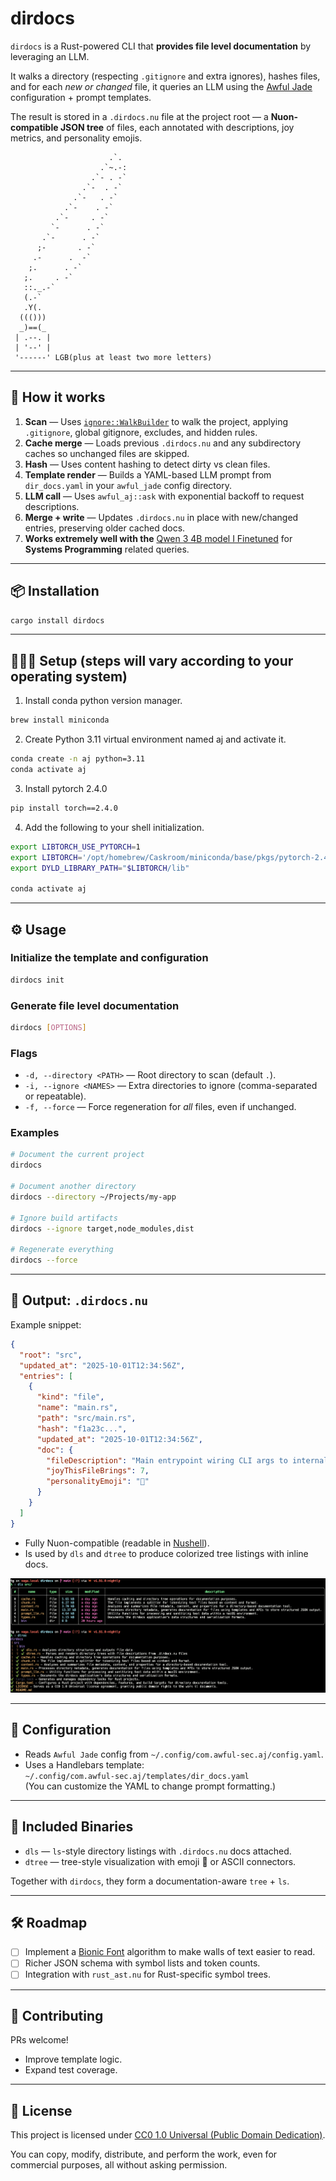 # dirdocs

`dirdocs` is a Rust-powered CLI that **provides file level documentation** by leveraging an LLM.
  
It walks a directory (respecting `.gitignore` and extra ignores), hashes files, and for each *new or changed* file, it queries an LLM using the [Awful Jade](https://github.com/graves/awful_aj) configuration + prompt templates.

The result is stored in a `.dirdocs.nu` file at the project root — a **Nuon-compatible JSON tree** of files, each annotated with descriptions, joy metrics, and personality emojis.

```
                      .`.
                    .`~.-:
                  .`- . -`
                .`-  . -`
              .`-   . -`
            .`-    . -`
          .`-     . -`
         `-      . -`
       .`-      . -`
      ;-       . -`
     .-      .  -`
    ;.      . -`
   ;.     . -`
   ::._.-`
   (.-`
   .Y(.
  ((()))
  _)==(_
 | .--. |
 | '--' |
 '------' LGB(plus at least two more letters)
 ```

---

## 🚀 How it works

1. **Scan** — Uses [`ignore::WalkBuilder`](https://docs.rs/ignore) to walk the project, applying `.gitignore`, global gitignore, excludes, and hidden rules.
2. **Cache merge** — Loads previous `.dirdocs.nu` and any subdirectory caches so unchanged files are skipped.
3. **Hash** — Uses content hashing to detect dirty vs clean files.
4. **Template render** — Builds a YAML-based LLM prompt from `dir_docs.yaml` in your `awful_jade` config directory.
5. **LLM call** — Uses `awful_aj::ask` with exponential backoff to request descriptions.
6. **Merge + write** — Updates `.dirdocs.nu` in place with new/changed entries, preserving older cached docs.
7. **Works extremely well with the** [Qwen 3 4B model I Finetuned](https://huggingface.co/dougiefresh/jade_qwen3_4b) for **Systems Programming** related queries.

---

## 📦 Installation

```bash
cargo install dirdocs
```

---

## 👷🏽‍♀️ Setup (steps will vary according to your operating system)

1. Install conda python version manager.

```bash
brew install miniconda
```

2. Create Python 3.11 virtual environment named aj and activate it.

```bash
conda create -n aj python=3.11
conda activate aj
````

3. Install pytorch 2.4.0

```bash
pip install torch==2.4.0
````

4. Add the following to your shell initialization.

```bash
export LIBTORCH_USE_PYTORCH=1
export LIBTORCH='/opt/homebrew/Caskroom/miniconda/base/pkgs/pytorch-2.4.0-py3.11_0/lib/python3.11/site-packages/torch' # Or wherever Conda installed libtorch on your OS
export DYLD_LIBRARY_PATH="$LIBTORCH/lib"

conda activate aj
```

---

## ⚙️ Usage

### Initialize the template and configuration

```bash
dirdocs init
```

### Generate file level documentation

```bash
dirdocs [OPTIONS]
```

### Flags

- `-d, --directory <PATH>` — Root directory to scan (default `.`).
- `-i, --ignore <NAMES>` — Extra directories to ignore (comma-separated or repeatable).
- `-f, --force` — Force regeneration for *all* files, even if unchanged.

### Examples

```bash
# Document the current project
dirdocs

# Document another directory
dirdocs --directory ~/Projects/my-app

# Ignore build artifacts
dirdocs --ignore target,node_modules,dist

# Regenerate everything
dirdocs --force
```

---

## 📄 Output: `.dirdocs.nu`

Example snippet:

```json
{
  "root": "src",
  "updated_at": "2025-10-01T12:34:56Z",
  "entries": [
    {
      "kind": "file",
      "name": "main.rs",
      "path": "src/main.rs",
      "hash": "f1a23c...",
      "updated_at": "2025-10-01T12:34:56Z",
      "doc": {
        "fileDescription": "Main entrypoint wiring CLI args to internal modules.",
        "joyThisFileBrings": 7,
        "personalityEmoji": "🦀"
      }
    }
  ]
}
```

- Fully Nuon-compatible (readable in [Nushell](https://www.nushell.sh/)).
- Is used by `dls` and `dtree` to produce colorized tree listings with inline docs.

![Screenshot of dls and dtree outputs](./screenshot.png)

---

## 🔧 Configuration

- Reads `Awful Jade` config from `~/.config/com.awful-sec.aj/config.yaml`.
- Uses a Handlebars template:  
  `~/.config/com.awful-sec.aj/templates/dir_docs.yaml`  
  (You can customize the YAML to change prompt formatting.)

---

## 🧩 Included Binaries

- `dls` — `ls`-style directory listings with `.dirdocs.nu` docs attached.
- `dtree` — tree-style visualization with emoji 🌿 or ASCII connectors.

Together with `dirdocs`, they form a documentation-aware `tree` + `ls`.

---

## 🛠 Roadmap

- [ ] Implement a [Bionic Font](https://github.com/ThereOHM/Fast-Font/blob/main/README_Tech.md) algorithm to make walls of text easier to read.
- [ ] Richer JSON schema with symbol lists and token counts.
- [ ] Integration with `rust_ast.nu` for Rust-specific symbol trees.

---

## 🤝 Contributing

PRs welcome!  
- Improve template logic.
- Expand test coverage.

---

## 📜 License

This project is licensed under [CC0 1.0 Universal (Public Domain Dedication)](https://creativecommons.org/publicdomain/zero/1.0/).  

You can copy, modify, distribute, and perform the work, even for commercial purposes, all without asking permission.
